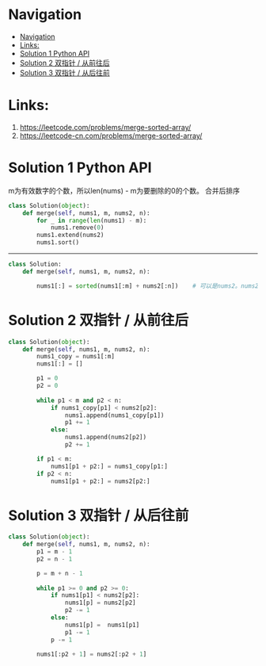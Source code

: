 # Navigation 
- [Navigation](#navigation)
- [Links:](#links)
- [Solution 1 Python API](#solution-1-python-api)
- [Solution 2 双指针 / 从前往后](#solution-2-%e5%8f%8c%e6%8c%87%e9%92%88--%e4%bb%8e%e5%89%8d%e5%be%80%e5%90%8e)
- [Solution 3 双指针 / 从后往前](#solution-3-%e5%8f%8c%e6%8c%87%e9%92%88--%e4%bb%8e%e5%90%8e%e5%be%80%e5%89%8d)

# Links:
1. https://leetcode.com/problems/merge-sorted-array/
2. https://leetcode-cn.com/problems/merge-sorted-array/


# Solution 1 Python API
m为有效数字的个数，所以len(nums) - m为要删除的0的个数。
合并后排序
```python
class Solution(object):
    def merge(self, nums1, m, nums2, n):
        for _ in range(len(nums1) - m):
            nums1.remove(0)
        nums1.extend(nums2)
        nums1.sort()
```
---
```python
class Solution:
    def merge(self, nums1, m, nums2, n):

        nums1[:] = sorted(nums1[:m] + nums2[:n])    # 可以是nums2。nums2[:n]为了对齐
```

# Solution 2  双指针 / 从前往后
```python
class Solution(object):
    def merge(self, nums1, m, nums2, n):
        nums1_copy = nums1[:m] 
        nums1[:] = []

        p1 = 0 
        p2 = 0
        
        while p1 < m and p2 < n: 
            if nums1_copy[p1] < nums2[p2]: 
                nums1.append(nums1_copy[p1])
                p1 += 1
            else:
                nums1.append(nums2[p2])
                p2 += 1

        if p1 < m: 
            nums1[p1 + p2:] = nums1_copy[p1:]
        if p2 < n:
            nums1[p1 + p2:] = nums2[p2:]
```

# Solution 3 双指针 / 从后往前
```python
class Solution(object):
    def merge(self, nums1, m, nums2, n):
        p1 = m - 1
        p2 = n - 1

        p = m + n - 1
        
        while p1 >= 0 and p2 >= 0:
            if nums1[p1] < nums2[p2]:
                nums1[p] = nums2[p2]
                p2 -= 1
            else:
                nums1[p] =  nums1[p1]
                p1 -= 1
            p -= 1
        
        nums1[:p2 + 1] = nums2[:p2 + 1]

```


